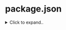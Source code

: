 # package.json

<details><summary>Click to expand..</summary>
 
<br><br>

## General Informations
- https://docs.npmjs.com/creating-a-package-json-file


## Options

<details><summary>Click to expand..</summary>

 
### 1) Identity & Discoverability
- name
  - What: Package identifier; part of URL, CLI, folder.
  - Guidance: lowercase, URL-safe; scoped for orgs.
  - Security: Avoid core module names; immutable branding.
  - Example:
```json
{ "name": "@myorg/eslint-plugin-enterprise" }
```
- version
  - What: Semver; unique with name.
  - Guidance: Follow SemVer rigorously; CI gates on tag vs manifest.
  - Example:
```json
{ "version": "1.4.0" }
```
- description
  - What: Short, clear package summary.
  - Guidance: Helps discovery and internal catalogs.
  - Example:
```json
{ "description": "Enterprise ESLint configurations and rules" }
```
- keywords
  - What: Search tags.
  - Guidance: Add 3–8 relevant terms.
  - Example:
```json
{ "keywords": ["eslint", "eslint-plugin", "enterprise", "security"] }
```
- homepage
  - What: Project landing page.
  - Example:
```json
{ "homepage": "https://github.com/myorg/eslint-plugin-enterprise#readme" }
```
- bugs
  - What: Issue tracker URL and/or email.
  - Example:
```json
{ "bugs": { "url": "https://github.com/myorg/eslint-plugin-enterprise/issues" } }
```
- license
  - What: SPDX expression.
  - Security: Use OSI-approved; for private, use UNLICENSED + private: true.
  - Example:
```json
{ "license": "MIT" }
```
- author, contributors
  - What: People metadata.
  - Guidance: Keep structured; automate via AUTHORS if preferred.
  - Example:
```json
{
  "author": "Jane Doe <jane@corp.com>",
  "contributors": [{ "name": "John Smith", "email": "john@corp.com" }]
}
```
- funding [OPTIONAL]
  - What: Funding links.
  - Example:
```json
{ "funding": "https://corp.com/fund" }
```

### 2) Repository & Support
- repository
  - What: VCS coordinates; supports shortcuts and subdir.
  - Example:
```json
{
  "repository": {
    "type": "git",
    "url": "https://github.com/myorg/enterprise-configs.git",
    "directory": "packages/eslint-plugin-enterprise"
  }
}
```

### 3) Entrypoints & Module System
- type
  - What: Module resolution mode.
  - Guidance: Prefer "module" for ESM; use exports map for dual.
  - Example:
```json
{ "type": "module" }
```
- exports 🔐 📦
  - What: Public entrypoints map; controls import/require/types.
  - Security: Prevents private path imports; define subpaths.
  - Example (dual ESM/CJS + types):
```json
{
  "exports": {
    ".": {
      "types": "./dist/index.d.ts",
      "import": "./dist/index.mjs",
      "require": "./dist/index.cjs",
      "default": "./dist/index.mjs"
    },
    "./utils": {
      "types": "./dist/utils.d.ts",
      "import": "./dist/utils.mjs",
      "require": "./dist/utils.cjs"
    }
  }
}
```


- sideEffects 📦
  - What: Tree-shaking hint.
  - Guidance: false unless files have side effects.
  - Example:
```json
{ "sideEffects": false }
```

### 5) Directories & Files
- files 🔐
  - What: Allow-list published files.
  - Security: Prevents leaking configs/examples/secrets.
  - Example:
```json
{ "files": ["dist", "README.md", "LICENSE"] }
```
- .npmignore interplay
  - Use sparingly; prefer files allow-list.
- directories.*
  - Optional metadata; not widely used by tooling.
  - Example:
```json
{ "directories": { "lib": "dist", "doc": "docs" } }
```

### 6) Scripts & Config
- scripts
  - Guidance: Keep explicit, minimal; avoid postinstall in libs; use prepare in libs to build before publish; in apps, scripts are free but harden via pnpm policy.
  - Example (pnpm-friendly):
```json
{
  "scripts": {
    "build": "tsup",
    "changeset": "changeset",
    "clean": "rimraf dist",
    "commit": "pnpm dlx @commitlint/prompt-cli",
    "commitlint": "commitlint",
    "commitlint:ci": "commitlint --from=$COMMITLINT_FROM --to=$COMMITLINT_TO --strict --color --format markdown",
    "commitlint:print-config": "commitlint --print-config json | jq .",
    "coverage": "vitest run --coverage",
    "dev": "tsup --watch --config tsup.config.ts",
    "format": "node --experimental-strip-types ./node_modules/prettier/bin/prettier.cjs --config prettier.config.ts -w .",
    "format:check": "node --experimental-strip-types ./node_modules/prettier/bin/prettier.cjs --config prettier.config.ts -c .",
    "preinstall": "npx only-allow pnpm",
    "lint": "eslint .",
    "lint:fix": "eslint . --fix",
    "pack:dry": "npm pack --dry-run",
    "prepare": "husky",
    "release": "changeset publish",
    "smoke:pack": "pnpm build && pnpm pack:dry && pnpm dlx publint && pnpm dlx arethetypeswrong --pack",
    "test": "vitest",
    "test:integration": "vitest run --project integration",
    "test:regression": "vitest run --project regression",
    "test:unit": "vitest run --project unit",
    "test:update-snapshots": "vitest --update",
    "test:watch": "vitest --watch",
    "typecheck": "tsc -p tsconfig.json --noEmit"
  }
}
```
- config
  - What: Script-time config via env npm_package_config_*.
  - Example:
```json
{
  "config": { "port": "8080" },
  "scripts": { "start": "node server.js --port=$npm_package_config_port" }
}
```

### 7) Dependency Model
- dependencies
  - What: Runtime deps.
  - Guidance: Pin tighter in apps (e.g., ^ only when acceptable); prefer exact in internal workspaces; keep small surface.
  - Example:
```json
{ "dependencies": { "eslint": "^9.0.0" } }
```
- devDependencies
  - What: Build/test tools.
  - Guidance: Keep out of production runtime; in pnpm CI, rely on lockfile for determinism.
  - Example:
```json
{ "devDependencies": { "typescript": "^5.5.0", "vitest": "^2.0.0" } }
```
- peerDependencies 📦
  - What: Host-provided deps (e.g., react, eslint).
  - Guidance: Broad semver ranges; avoid pinning minors unnecessarily.
  - Example:
```json
{ "peerDependencies": { "eslint": "^9", "typescript": ">=5.3 <6" } }
```
- peerDependenciesMeta 📦
  - What: Mark peers as optional when appropriate.
  - Example:
```json
{ "peerDependenciesMeta": { "typescript": { "optional": true } } }
```


### 8) Engines/Runtime & Package Manager
- engines 🔐
  - What: Supported Node, optionally npm/pnpm.
  - Guidance: Pin supported major; enforce with pnpm engineStrict in workspace.
  - Example:
```json
{ "engines": { "node": ">=20.10 <23", "pnpm": ">=9 <10" } }
```
- packageManager 🔐
  - What: Corepack-aware pin of package manager + version.
  - Example:
```json
{ "packageManager": "pnpm@9.12.0" }
```
- devEngines.runtime (pnpm) 🔐
  - What: Locks local runtime via lockfile; ensures scripts run on same Node.
  - Example:
```json
{
  "devEngines": {
    "runtime": { "name": "node", "version": "^22.7.0", "onFail": "download" }
  }
}
```
- executionEnv.nodeVersion (pnpm per-project) 🔐
  - What: Per-project runtime when workspace root pins useNodeVersion.
  - Example:
```json
{ "executionEnv": { "nodeVersion": "22.7.0" } }
```

### 9) Platform Constraints
- os 🔐
  - What: Allowed or disallowed OS.
  - Example:
```json
{ "os": ["darwin", "linux"] }
```
- cpu 🔐
  - What: Allowed or disallowed CPU architectures.
  - Example:
```json
{ "cpu": ["x64", "arm64"] }
```

### 10) Privacy & Publishing Controls
- private 🔐
  - What: Prevent publish.
  - Guidance: 🚀 apps true; 📦 libs false.
  - Example:
```json
{ "private": true }
```
- publishConfig 🔐 📦
  - What: Publish-time overrides.
  - Common fields: access, tag, registry, directory, linkDirectory, executableFiles.
  - Example:
```json
{
  "publishConfig": {
    "access": "public",
    "tag": "next",
    "registry": "https://registry.npmjs.org/",
    "directory": "dist",
    "linkDirectory": true,
    "executableFiles": ["./dist/cli.js"]
  }
}
```
  - Provenance (if supported by your npm): enable via CLI or `"publishConfig": { "provenance": true }` (verify with your registry/policy).

### 11) Workspaces/Monorepos
- workspaces 🏢 ⚠️
  - What: npm workspaces patterns.
  - Guidance: When using pnpm, prefer `pnpm-workspace.yaml` for behavior/policy; use package.json workspaces only if you need npm client compatibility.
  - Example:
```json
{ "workspaces": ["packages/*"] }
```





</details





<br><br>

## Create package.json file of already existing project.
```bash
npm init --yes
```


<br><br>


## Install from package.json
```bash
npm i
```

<br><br>

## Install from package-lock.json
```bash
npm ci
```

<br><br>

## Use local dependencies via path
```javascript
{
  "dependencies": {
    "anyModuleName": "file:../anyModuleName"
  }
}

```

<br><br>

## set/install latest version of dependencies
```javascript
/* method 1* - run npm update after this/
  "dependencies": {
    "express": "*",
    "mongodb": "*",
    "underscore": "*",
    "rjs": "*",
    "jade": "*",
    "async": "*"
  }
  
/* method 2*/
"dependencies":{
    "foo" : ">=1.4.5"
}
```








<br><br><br><br>

# Poperties

<br><br>

## main
- Set a custom file which should be executed in the beginning when you run your app. If you do not define any file then first index.js will be choosed. If index.js does not exist then server.js will be choosed.
```bash
{ "main": "src/index.js" }
```
<br><br>

### execute async function inside of main file
```bash
const main = async () => {
    //..
}

main().then(() => {
    console.log('main() has been called')
})
```


<br><br>

## license
```javascript
// Then include a file named <filename> at the top level of the package.
{ "license" : "SEE LICENSE IN <filename>" }
```

<br><br>

## module
```javscript
"main": "src/index.cjs",
"module": "src/index.mjs",
```
- You can set entry main file for cjs and module file for esm



<br><br><br><br>

## version

<br><br>

#### Install latest patch version
- If you see ~1.0.2 it means to install version 1.0.2 or the latest patch version such as 1.0.4.
```javascript
"request": "~1.0.2"
```

<br><br>

#### Install latest minor or patch version
- If you see ^1.0.2 it means to install version 1.0.2 or the latest minor or patch version such as 1.1.0.
```javascript
"request": "^1.0.2"
```







<br><br><br><br>

## dependencies (https://docs.npmjs.com/cli/v8/configuring-npm/package-json#dependencies)


<br><br>

#### URLs as Dependencies
```javascript
{ "<module-name>", "git+ssh://git@github.com:npm/cli.git#v1.0.27" }
{ "<module-name>", "git+ssh://git@github.com:npm/cli#semver:^5.0" }
{ "<module-name>", "git+https://isaacs@github.com/npm/cli.git" }
{ "<module-name>", "git://github.com/npm/cli.git#v1.0.27" }
```



<br><br>

#### Private Gitlab URLs as Dependencies
- You must create an deploy token for this (https://stackoverflow.com/a/50314604/13025887)
  1. Log in to your GitLab account.
  2. Go to the project you want to create Deploy Tokens for.
  3. Go to Settings > Repository.
  4. Click on Expand on Deploy Tokens section.
  5. Choose a name and optionally an expiry date for the token.
  6. Choose the desired scopes. <= select read_repository
  7. Click on Create deploy token.
  8. Save the deploy token somewhere safe. Once you leave or refresh the page, you won’t be able to access it again.

**Notice that you must use the username that will be generetaed too when you create the deploy token

```javascript
"dependencies": {
    "<module-name>": "git+http://<username>:<token>@url.git#commithash/branch",
}
```


<br><br>

## exports
- Define ESM or CJS
- https://nodejs.org/api/packages.html#exports
- https://nodejs.org/api/packages.html#conditional-exports

```javascript
 "type": "module",
  "exports": {
    "import": "./dist/express-restify-mongoose.js",
    "require": "./dist/cjs/express-restify-mongoose.js"
  }
```

</details>
